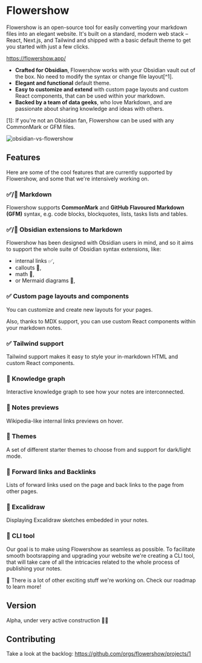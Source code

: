 # Flowershow
Flowershow is an open-source tool for easily converting your markdown files into an elegant website. It's built on a standard, modern web stack – React, Next.js, and Tailwind and shipped with a basic default theme to get you started with just a few clicks.

https://flowershow.app/

- **Crafted for Obsidian**, Flowershow works with your Obsidian vault out of the box. No need to modify the syntax or change file layout[^1].
- **Elegant and functional** default theme.
- **Easy to customize and extend** with custom page layouts and custom React components, that can be used within your markdown.
- **Backed by a team of data geeks**, who love Markdown, and are passionate about sharing knowledge and ideas with others.

[1]: If you're not an Obisidan fan, Flowershow can be used with any CommonMark or GFM files.

![obsidian-vs-flowershow](https://github.com/flowershow/flowershow/blob/main/site/content/assets/images/obsidian_vs_flowershow.png?raw=true)

## Features

Here are some of the cool features that are currently supported by Flowershow, and some that we're intensively working on.

### ✅/🚧 Markdown
Flowershow supports **CommonMark** and **GitHub Flavoured Markdown (GFM)** syntax, e.g. code blocks, blockquotes, lists, tasks lists and tables.

### ✅/🚧  Obsidian extensions to Markdown
Flowershow has been designed with Obsidian users in mind, and so it aims to support the whole suite of Obsidian syntax extensions, like:
- internal links ✅,
- callouts 🚧,
- math 🚧,
- or Mermaid diagrams 🚧,

### ✅ Custom page layouts and components
You can customize and create new layouts for your pages.

Also, thanks to MDX support, you can use custom React components within your markdown notes.

### ✅ Tailwind support
Tailwind support makes it easy to style your in-markdown HTML and custom React components.

### 🚧 Knowledge graph
Interactive knowledge graph to see how your notes are interconnected.

### 🚧 Notes previews
Wikipedia-like internal links previews on hover.

### 🚧 Themes
A set of different starter themes to choose from and support for dark/light mode.

### 🚧 Forward links and Backlinks
Lists of forward links used on the page and back links to the page from other pages.

### 🚧 Excalidraw
Displaying Excalidraw sketches embedded in your notes.

### 🚧 CLI tool
Our goal is to make using Flowershow as seamless as possible. To facilitate smooth bootsrapping and upgrading your website we're creating a CLI tool, that will take care of all the intricacies related to the whole process of publishing your notes.

👷 There is a lot of other exciting stuff we're working on.
Check our roadmap to learn more!

## Version
Alpha, under very active construction 👷‍🏗

## Contributing
Take a look at the backlog: https://github.com/orgs/flowershow/projects/1
